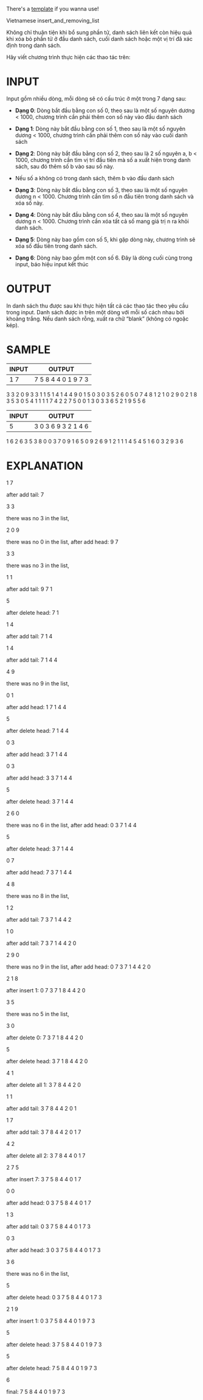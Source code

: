 There's a [template] if you wanna use!

Vietnamese insert_and_removing_list

Không chỉ thuận tiện khi bổ sung phần tử, danh sách liên kết còn hiệu quả khi xóa bỏ phần tử ở đầu danh sách, cuối danh sách hoặc một vị trí đã xác định trong danh sách.

Hãy viết chương trình thực hiện các thao tác trên:

# INPUT

Input gồm nhiều dòng, mỗi dòng sẽ có cấu trúc ở một trong 7 dạng sau:

- **Dạng 0**: Dòng bắt đầu bằng con số 0, theo sau là một số nguyên dương < 1000, chương trình cần phải thêm con số này vào đầu danh sách

- **Dạng 1**: Dòng này bắt đầu bằng con số 1, theo sau là một số nguyên dương < 1000, chương trình cần phải thêm con số này vào cuối danh sách

- **Dạng 2**: Dòng này bắt đầu bằng con số 2, theo sau là 2 số nguyên a, b < 1000, chương trình cần tìm vị trí đầu tiên mà số a xuất hiện trong danh sách, sau đó thêm số b vào sau số này.
- Nếu số a không có trong danh sách, thêm b vào đầu danh sách

- **Dạng 3**: Dòng này bắt đầu bằng con số 3, theo sau là một số nguyên dương n < 1000. Chương trình cần tìm số n đầu tiên trong danh sách và xóa số này.

- **Dạng 4**: Dòng này bắt đầu bằng con số 4, theo sau là một số nguyên dương n < 1000. Chương trình cần xóa tất cả số mang giá trị n ra khỏi danh sách.

- **Dạng 5**: Dòng này bao gồm con số 5, khi gặp dòng này, chương trình sẽ xóa số đầu tiên trong danh sách.

- **Dạng 6**: Dòng này bao gồm một con số 6. Đây là dòng cuối cùng trong input, báo hiệu input kết thúc

# OUTPUT

In danh sách thu được sau khi thực hiện tất cả các thao tác theo yêu cầu trong input. Danh sách được in trên một dòng với mỗi số cách nhau bởi khoảng trắng.
Nếu danh sách rỗng, xuất ra chữ “blank” (không có ngoặc kép).

# SAMPLE

| **INPUT** | **OUTPUT**          |
| --------- | ------------------- |
| 1 7       | 7 5 8 4 4 0 1 9 7 3 |

3 3
2 0 9
3 3
1 1
5
1 4
1 4
4 9
0 1
5
0 3
0 3
5
2 6 0
5
0 7
4 8
1 2
1 0
2 9 0
2 1 8
3 5
3 0
5
4 1
1 1
1 7
4 2
2 7 5
0 0
1 3
0 3
3 6
5
2 1 9
5
5
6

| **INPUT** | **OUTPUT**          |
| --------- | ------------------- |
| 5         | 3 0 3 6 9 3 2 1 4 6 |

1 6
2 6 3
5
3 8
0 0
3 7
0 9
1 6
5
0 9
2 6 9
1 2
1 1
1 4
5
4 5
1 6
0 3
2 9 3
6

# EXPLANATION

1 7

after add tail: 7

3 3

there was no 3 in the list,

2 0 9

there was no 0 in the list, after add head: 9 7

3 3

there was no 3 in the list,

1 1

after add tail: 9 7 1

5

after delete head: 7 1

1 4

after add tail: 7 1 4

1 4

after add tail: 7 1 4 4

4 9

there was no 9 in the list,

0 1

after add head: 1 7 1 4 4

5

after delete head: 7 1 4 4

0 3

after add head: 3 7 1 4 4

0 3

after add head: 3 3 7 1 4 4

5

after delete head: 3 7 1 4 4

2 6 0

there was no 6 in the list, after add head: 0 3 7 1 4 4

5

after delete head: 3 7 1 4 4

0 7

after add head: 7 3 7 1 4 4

4 8

there was no 8 in the list,

1 2

after add tail: 7 3 7 1 4 4 2

1 0

after add tail: 7 3 7 1 4 4 2 0

2 9 0

there was no 9 in the list, after add head: 0 7 3 7 1 4 4 2 0

2 1 8

after insert 1: 0 7 3 7 1 8 4 4 2 0

3 5

there was no 5 in the list,

3 0

after delete 0: 7 3 7 1 8 4 4 2 0

5

after delete head: 3 7 1 8 4 4 2 0

4 1

after delete all 1: 3 7 8 4 4 2 0

1 1

after add tail: 3 7 8 4 4 2 0 1

1 7

after add tail: 3 7 8 4 4 2 0 1 7

4 2

after delete all 2: 3 7 8 4 4 0 1 7

2 7 5

after insert 7: 3 7 5 8 4 4 0 1 7

0 0

after add head: 0 3 7 5 8 4 4 0 1 7

1 3

after add tail: 0 3 7 5 8 4 4 0 1 7 3

0 3

after add head: 3 0 3 7 5 8 4 4 0 1 7 3

3 6

there was no 6 in the list,

5

after delete head: 0 3 7 5 8 4 4 0 1 7 3

2 1 9

after insert 1: 0 3 7 5 8 4 4 0 1 9 7 3

5

after delete head: 3 7 5 8 4 4 0 1 9 7 3

5

after delete head: 7 5 8 4 4 0 1 9 7 3

6

final: 7 5 8 4 4 0 1 9 7 3

[insert_and_removing_list]: https://khmt.uit.edu.vn/wecode/truonganpn/assignment/4/13
[template]: https://github.com/qbaocaca/c_plus_plus/blob/main/insert_and_removing_list/template.cpp
